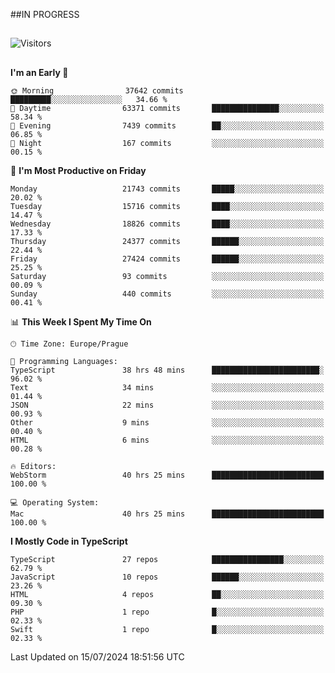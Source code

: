 ##IN PROGRESS
##
![Visitors](https://komarev.com/ghpvc/?username=petrbui&style=for-the-badge&label=Visitors+👀)



##
<!--
[![My GitHub stats](https://github-readme-stats.vercel.app/api?username=petrbui&theme=github_dark)](https://github.com/anuraghazra/github-readme-stats)

[![My wakatime stats](https://github-readme-stats.vercel.app/api/wakatime?username=petrbui&theme=github_dark)](https://github.com/anuraghazra/github-readme-stats)
-->
<!--START_SECTION:waka-->
**I'm an Early 🐤** 

```text
🌞 Morning                37642 commits       █████████░░░░░░░░░░░░░░░░   34.66 % 
🌆 Daytime                63371 commits       ███████████████░░░░░░░░░░   58.34 % 
🌃 Evening                7439 commits        ██░░░░░░░░░░░░░░░░░░░░░░░   06.85 % 
🌙 Night                  167 commits         ░░░░░░░░░░░░░░░░░░░░░░░░░   00.15 % 
```
📅 **I'm Most Productive on Friday** 

```text
Monday                   21743 commits       █████░░░░░░░░░░░░░░░░░░░░   20.02 % 
Tuesday                  15716 commits       ████░░░░░░░░░░░░░░░░░░░░░   14.47 % 
Wednesday                18826 commits       ████░░░░░░░░░░░░░░░░░░░░░   17.33 % 
Thursday                 24377 commits       ██████░░░░░░░░░░░░░░░░░░░   22.44 % 
Friday                   27424 commits       ██████░░░░░░░░░░░░░░░░░░░   25.25 % 
Saturday                 93 commits          ░░░░░░░░░░░░░░░░░░░░░░░░░   00.09 % 
Sunday                   440 commits         ░░░░░░░░░░░░░░░░░░░░░░░░░   00.41 % 
```


📊 **This Week I Spent My Time On** 

```text
🕑︎ Time Zone: Europe/Prague

💬 Programming Languages: 
TypeScript               38 hrs 48 mins      ████████████████████████░   96.02 % 
Text                     34 mins             ░░░░░░░░░░░░░░░░░░░░░░░░░   01.44 % 
JSON                     22 mins             ░░░░░░░░░░░░░░░░░░░░░░░░░   00.93 % 
Other                    9 mins              ░░░░░░░░░░░░░░░░░░░░░░░░░   00.40 % 
HTML                     6 mins              ░░░░░░░░░░░░░░░░░░░░░░░░░   00.28 % 

🔥 Editors: 
WebStorm                 40 hrs 25 mins      █████████████████████████   100.00 % 

💻 Operating System: 
Mac                      40 hrs 25 mins      █████████████████████████   100.00 % 
```

**I Mostly Code in TypeScript** 

```text
TypeScript               27 repos            ████████████████░░░░░░░░░   62.79 % 
JavaScript               10 repos            ██████░░░░░░░░░░░░░░░░░░░   23.26 % 
HTML                     4 repos             ██░░░░░░░░░░░░░░░░░░░░░░░   09.30 % 
PHP                      1 repo              █░░░░░░░░░░░░░░░░░░░░░░░░   02.33 % 
Swift                    1 repo              █░░░░░░░░░░░░░░░░░░░░░░░░   02.33 % 
```




 Last Updated on 15/07/2024 18:51:56 UTC
<!--END_SECTION:waka-->
